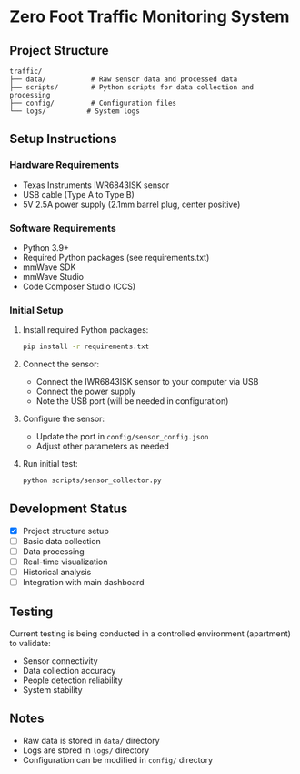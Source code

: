 # Zero Foot Traffic Monitoring System

## Project Structure
```
traffic/
├── data/           # Raw sensor data and processed data
├── scripts/        # Python scripts for data collection and processing
├── config/         # Configuration files
└── logs/          # System logs
```

## Setup Instructions

### Hardware Requirements
- Texas Instruments IWR6843ISK sensor
- USB cable (Type A to Type B)
- 5V 2.5A power supply (2.1mm barrel plug, center positive)

### Software Requirements
- Python 3.9+
- Required Python packages (see requirements.txt)
- mmWave SDK
- mmWave Studio
- Code Composer Studio (CCS)

### Initial Setup
1. Install required Python packages:
   ```bash
   pip install -r requirements.txt
   ```

2. Connect the sensor:
   - Connect the IWR6843ISK sensor to your computer via USB
   - Connect the power supply
   - Note the USB port (will be needed in configuration)

3. Configure the sensor:
   - Update the port in `config/sensor_config.json`
   - Adjust other parameters as needed

4. Run initial test:
   ```bash
   python scripts/sensor_collector.py
   ```

## Development Status
- [x] Project structure setup
- [ ] Basic data collection
- [ ] Data processing
- [ ] Real-time visualization
- [ ] Historical analysis
- [ ] Integration with main dashboard

## Testing
Current testing is being conducted in a controlled environment (apartment) to validate:
- Sensor connectivity
- Data collection accuracy
- People detection reliability
- System stability

## Notes
- Raw data is stored in `data/` directory
- Logs are stored in `logs/` directory
- Configuration can be modified in `config/` directory 